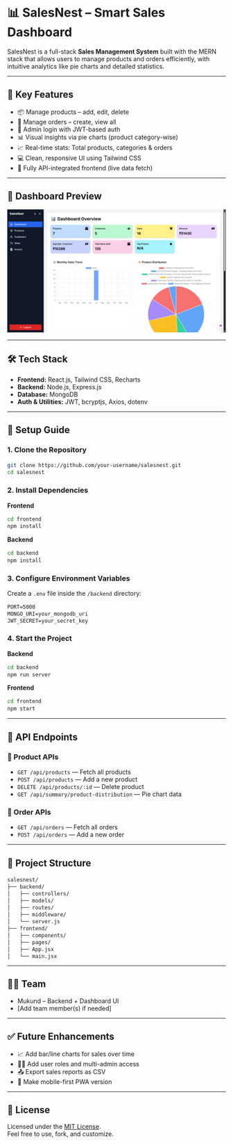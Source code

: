# 📊 SalesNest – Smart Sales Dashboard

SalesNest is a full-stack **Sales Management System** built with the MERN stack that allows users to manage products and orders efficiently, with intuitive analytics like pie charts and detailed statistics.

---

## 🚀 Key Features

- 📦 Manage products – add, edit, delete  
- 🧾 Manage orders – create, view all  
- 🔐 Admin login with JWT-based auth  
- 📊 Visual insights via pie charts (product category-wise)  
- 📈 Real-time stats: Total products, categories & orders  
- 💻 Clean, responsive UI using Tailwind CSS  
- 🔄 Fully API-integrated frontend (live data fetch)

---

## 📸 Dashboard Preview

![SalesNest Screenshot](image.png)

---

## 🛠️ Tech Stack

- **Frontend:** React.js, Tailwind CSS, Recharts  
- **Backend:** Node.js, Express.js  
- **Database:** MongoDB  
- **Auth & Utilities:** JWT, bcryptjs, Axios, dotenv  

---

## 🔧 Setup Guide

### 1. Clone the Repository

```bash
git clone https://github.com/your-username/salesnest.git
cd salesnest
```

### 2. Install Dependencies

**Frontend**

```bash
cd frontend
npm install
```

**Backend**

```bash
cd backend
npm install
```

### 3. Configure Environment Variables

Create a `.env` file inside the `/backend` directory:

```
PORT=5000
MONGO_URI=your_mongodb_uri
JWT_SECRET=your_secret_key
```

### 4. Start the Project

**Backend**

```bash
cd backend
npm run server
```

**Frontend**

```bash
cd frontend
npm start
```

---

## 📡 API Endpoints

### 🔹 Product APIs

- `GET /api/products` — Fetch all products  
- `POST /api/products` — Add a new product  
- `DELETE /api/products/:id` — Delete product  
- `GET /api/summary/product-distribution` — Pie chart data  

### 🔹 Order APIs

- `GET /api/orders` — Fetch all orders  
- `POST /api/orders` — Add a new order  

---

## 📁 Project Structure

```
salesnest/
├── backend/
│   ├── controllers/
│   ├── models/
│   ├── routes/
│   ├── middleware/
│   └── server.js
├── frontend/
│   ├── components/
│   ├── pages/
│   ├── App.jsx
│   └── main.jsx
```

---

## 👨‍💻 Team

- Mukund – Backend + Dashboard UI  
- [Add team member(s) if needed]

---

## ✅ Future Enhancements

- 📈 Add bar/line charts for sales over time  
- 🧑‍💼 Add user roles and multi-admin access  
- 📤 Export sales reports as CSV  
- 📱 Make mobile-first PWA version

---

## 📄 License

Licensed under the [MIT License](LICENSE).  
Feel free to use, fork, and customize.
